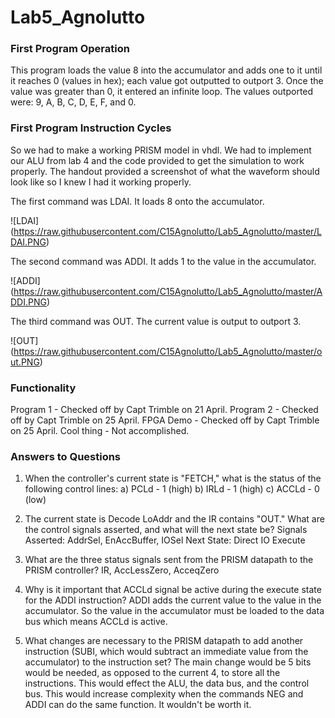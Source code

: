 Lab5_Agnolutto
==============
### First Program Operation

This program loads the value 8 into the accumulator and adds one to it until it reaches 0 (values in hex); each value got outputted to 
outport 3. Once the value was greater than 0, it entered an infinite loop. The values outported were: 9, A, B, C, D, E, F,
and 0. 

### First Program Instruction Cycles

So we had to make a working PRISM model in vhdl. We had to implement our ALU from lab 4 and the code provided to get the simulation to work properly. The handout provided a screenshot of what the waveform should look like so I knew I had it working properly.

The first command was LDAI. It loads 8 onto the accumulator. 

![LDAI] (https://raw.githubusercontent.com/C15Agnolutto/Lab5_Agnolutto/master/LDAI.PNG)

The second command was ADDI. It adds 1 to the value in the accumulator.

![ADDI] (https://raw.githubusercontent.com/C15Agnolutto/Lab5_Agnolutto/master/ADDI.PNG)

The third command was OUT. The current value is output to outport 3. 

![OUT] (https://raw.githubusercontent.com/C15Agnolutto/Lab5_Agnolutto/master/out.PNG)




### Functionality

Program 1 - Checked off by Capt Trimble on 21 April.
Program 2 - Checked off by Capt Trimble on 25 April.
FPGA Demo - Checked off by Capt Trimble on 25 April.
Cool thing - Not accomplished.


### Answers to Questions

1) When the controller's current state is "FETCH," what is the status of the following control lines:
  a) PCLd - 1 (high)
  b) IRLd - 1 (high)
  c) ACCLd - 0 (low)

2) The current state is Decode LoAddr and the IR contains "OUT." What are the control signals asserted, and what will the next state be?
   Signals Asserted: AddrSel, EnAccBuffer, IOSel 
   Next State: Direct IO Execute
  
3) What are the three status signals sent from the PRISM datapath to the PRISM controller?
  IR, AccLessZero, AcceqZero
  
4) Why is it important that ACCLd signal be active during the execute state for the ADDI instruction?
  ADDI adds the current value to the value in the accumulator. So the value in the accumulator must be loaded to the data 
  bus which means ACCLd is active. 
  
5) What changes are necessary to the PRISM datapath to add another instruction (SUBI, which would subtract an immediate 
value from the accumulator) to the instruction set?
  The main change would be 5 bits would be needed, as opposed to the current 4, to store all the instructions. This would effect the ALU, the data bus, and the control bus. This would increase complexity when the commands NEG and ADDI can do the same function. It wouldn't be worth it. 
  
